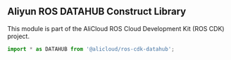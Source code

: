 ## Aliyun ROS DATAHUB Construct Library

This module is part of the AliCloud ROS Cloud Development Kit (ROS CDK) project.

```python
import * as DATAHUB from '@alicloud/ros-cdk-datahub';
```
